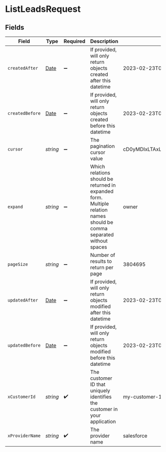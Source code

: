 # ListLeadsRequest


## Fields

| Field                                                                                                                 | Type                                                                                                                  | Required                                                                                                              | Description                                                                                                           | Example                                                                                                               |
| --------------------------------------------------------------------------------------------------------------------- | --------------------------------------------------------------------------------------------------------------------- | --------------------------------------------------------------------------------------------------------------------- | --------------------------------------------------------------------------------------------------------------------- | --------------------------------------------------------------------------------------------------------------------- |
| `createdAfter`                                                                                                        | [Date](https://developer.mozilla.org/en-US/docs/Web/JavaScript/Reference/Global_Objects/Date)                         | :heavy_minus_sign:                                                                                                    | If provided, will only return objects created after this datetime                                                     | 2023-02-23T00:00:00.000Z                                                                                              |
| `createdBefore`                                                                                                       | [Date](https://developer.mozilla.org/en-US/docs/Web/JavaScript/Reference/Global_Objects/Date)                         | :heavy_minus_sign:                                                                                                    | If provided, will only return objects created before this datetime                                                    | 2023-02-23T00:00:00.000Z                                                                                              |
| `cursor`                                                                                                              | *string*                                                                                                              | :heavy_minus_sign:                                                                                                    | The pagination cursor value                                                                                           | cD0yMDIxLTAxLTA2KzAzJTNBMjQlM0E1My40MzQzMjYlMkIwMCUzQTAw                                                              |
| `expand`                                                                                                              | *string*                                                                                                              | :heavy_minus_sign:                                                                                                    | Which relations should be returned in expanded form. Multiple relation names should be comma separated without spaces | owner                                                                                                                 |
| `pageSize`                                                                                                            | *string*                                                                                                              | :heavy_minus_sign:                                                                                                    | Number of results to return per page                                                                                  | 3804695                                                                                                               |
| `updatedAfter`                                                                                                        | [Date](https://developer.mozilla.org/en-US/docs/Web/JavaScript/Reference/Global_Objects/Date)                         | :heavy_minus_sign:                                                                                                    | If provided, will only return objects modified after this datetime                                                    | 2023-02-23T00:00:00.000Z                                                                                              |
| `updatedBefore`                                                                                                       | [Date](https://developer.mozilla.org/en-US/docs/Web/JavaScript/Reference/Global_Objects/Date)                         | :heavy_minus_sign:                                                                                                    | If provided, will only return objects modified before this datetime                                                   | 2023-02-23T00:00:00.000Z                                                                                              |
| `xCustomerId`                                                                                                         | *string*                                                                                                              | :heavy_check_mark:                                                                                                    | The customer ID that uniquely identifies the customer in your application                                             | my-customer-1                                                                                                         |
| `xProviderName`                                                                                                       | *string*                                                                                                              | :heavy_check_mark:                                                                                                    | The provider name                                                                                                     | salesforce                                                                                                            |